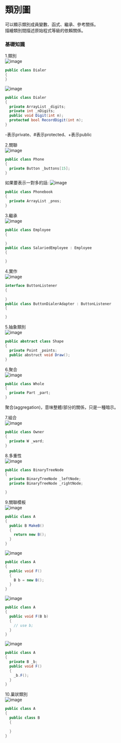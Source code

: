 # 類別圖
可以顯示類別成員變數、函式、繼承、參考關係。  
描繪類別間描述原始程式等級的依賴關係。

### 基礎知識
1.類別  
![image](/類別圖/assets/1.jpg)

```csharp
public class Dialer
{
}
```
![image](/類別圖/assets/2.jpg)

```csharp
public class Dialer
{
  private ArrayList _digits;
  private int _nDigits;
  public void Digit(int n);
  protected bool RecordDigit(int n);
}
```
-表示private、#表示protected、+表示public

2.關聯  
![image](/類別圖/assets/3.jpg)
```csharp
public class Phone
{
  private Button _buttons[15];
}
```
如果要表示一對多的話:
![image](/類別圖/assets/4.jpg)
```csharp
public class Phonebook
{
  private ArrayList _pnos;
}
```

3.繼承  
![image](/類別圖/assets/5.jpg)
```csharp
public class Employee
{
  
}
public class SalariedEmployee : Employee
{

}
```
4.實作  
![image](/類別圖/assets/6.jpg)
```csharp
interface ButtonListener
{
  
}
public class ButtonDialerAdapter : ButtonListener
{

}
```
5.抽象類別  
![image](/類別圖/assets/7.jpg)
```csharp
public abstract class Shape
{
  private Point _points;
  public abstruct void Draw();
}
```
6.聚合  
![image](/類別圖/assets/8.jpg)
```csharp
public class Whole
{
  private Part _part;
}
```
聚合(aggregation)，意味整體/部分的關係，只是一種暗示。  

7.組合  
![image](/類別圖/assets/9.jpg)
```csharp
public class Owner
{
  private W _ward;
}
```
8.多重性  
![image](/類別圖/assets/10.jpg)
```csharp
public class BinaryTreeNode
{
  private BinaryTreeNode _leftNode;
  private BinaryTreeNode _rightNode;

}
```
9.關聯模板  
![image](/類別圖/assets/11.jpg)
```csharp
public class A
{
  public B MakeB()
  {
    return new B();
  }
}
```

![image](/類別圖/assets/12.jpg)
```csharp
public class A
{
  public void F()
  {
    B b = new B();
  }
}
```

![image](/類別圖/assets/13.jpg)
```csharp
public class A
{
  public void F(B b)
  {
    // use b;
  }
}
```
![image](/類別圖/assets/14.jpg)
```csharp
public class A
{
  private B _b;
  public void F()
  {
    _b.F();
  }
}
```


10.巢狀類別  
![image](/類別圖/assets/11.jpg)
```csharp
public class A
{
  public class B 
  {
  
  }
}
```
